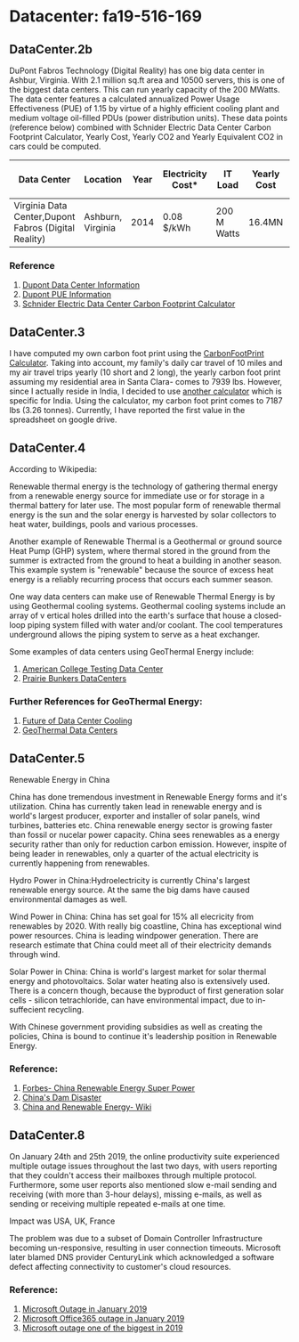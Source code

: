 # Datacenter:  fa19-516-169

## DataCenter.2b

DuPont Fabros Technology (Digital Reality) has one big data center in
Ashbur, Virginia. With 2.1 million sq.ft area and 10500 servers, this is
one of the biggest data centers. This can run yearly capacity of the 200
MWatts. The data center features a calculated annualized Power Usage
Effectiveness (PUE) of 1.15 by virtue of a highly efficient cooling
plant and medium voltage oil-filled PDUs (power distribution units).
These data points (reference below) combined with Schnider Electric Data
Center Carbon Footprint Calculator,  Yearly Cost, Yearly CO2 and Yearly
Equivalent CO2 in cars could be computed.


| Data Center  | Location | Year  | Electricity Cost*  | IT Load  | Yearly Cost | Yearly CO2 Footprint |CO2 Equivalent in Cars |
| ------------ | -------- | ----- | ------------------ |  ------- | ----------- | -------------------- | --------------------- |
|Virginia  Data Center,Dupont Fabros (Digital Reality)	|Ashburn, Virginia |2014|0.08 $/kWh|200 M Watts|16.4MN |106380|23450|


### Reference

1. [Dupont Data Center Information](https://www.computerworld.com/article/3412222/the-10-biggest-data-centres-in-the-world.html#slide5)
2. [Dupont PUE Information](https://hostingjournalist.com/news/dupont-fabros-technology-opens-energy-efficient-mega-data-center-on-its-ashburn-campus/)
3. [Schnider Electric Data Center Carbon Footprint Calculator](https://www.schneider-electric.com/en/work/solutions/system/s1/data-center-and-network-systems/trade-off-tools/data-center-carbon-footprint-comparison-calculator/)



## DataCenter.3
I have computed my own carbon foot print using the [CarbonFootPrint Calculator](http://carbonfootprint.c2es.org/).
Taking into account, my family's daily car travel of 10 miles and my air travel 
trips yearly (10 short and 2 long), the yearly carbon foot print assuming my
residential area in Santa Clara- comes to 7939 lbs. 
However, since I actually reside in India, I decided to use [another calculator](https://www.icicibank.com/go-green/carbon-world-day/indexef62.html)
which is specific for India. Using the calculator, my carbon foot print comes to 
7187 lbs (3.26 tonnes).
Currently, I have reported the first value in the spreadsheet on google drive.


## DataCenter.4

According to Wikipedia: 

Renewable thermal energy is the technology of gathering thermal energy
from a renewable energy source for immediate use or for storage in a
thermal battery for later use. The most popular form of renewable
thermal energy is the sun and the solar energy is harvested by solar
collectors to heat water, buildings, pools and various processes.

Another example of Renewable Thermal is a Geothermal or ground source
Heat Pump (GHP) system, where thermal stored in the ground from the
summer is extracted from the ground to heat a building in another
season. This example system is "renewable" because the source of excess
heat energy is a reliably recurring  process that occurs each summer
season.

One way data centers can make use of Renewable Thermal Energy is by
using Geothermal cooling systems. Geothermal cooling systems include an
array of v ertical holes drilled into the earth's surface that house a
closed-loop piping system filled with water and/or coolant. The cool
temperatures underground allows the piping system to serve as a heat
exchanger.

Some examples of data centers using GeoThermal Energy include:
1. [American College Testing Data Center](https://www.datacenterknowledge.com/archives/2009/08/13/geothermal-data-center-is-leed-platinum)
2. [Prairie Bunkers DataCenters](https://www.datacenterknowledge.com/archives/2009/08/25/prairie-bunkers-pursues-geothermal-cooling)

### Further References for GeoThermal Energy:
1. [Future of Data Center Cooling](https://www.vxchnge.com/blog/the-future-of-data-center-cooling)
2. [GeoThermal Data Centers](https://www.datacenterknowledge.com/geothermal-data-centers)

## DataCenter.5

Renewable Energy in China

China has done tremendous investment in Renewable Energy forms and it's utilization.
China has currently taken lead in renewable energy and is world's largest producer,
exporter and installer of solar panels, wind turbines, batteries etc.
China renewable energy sector is growing faster than fossil or nucelar power capacity. 
China sees renewables as a energy security rather than only for reduction carbon
emission. However, inspite of being leader in renewables, only a quarter of the actual 
electricity is currently happening from renewables. 

Hydro Power in China:Hydroelectricity is currently China's largest renewable energy source.
At the same the big dams have caused environmental damages as well. 

Wind Power in China: China has set goal for 15% all elecricity from renewables by 2020.
With really big coastline, China has exceptional wind power resources. China is leading 
windpower generation. There are research estimate that China could meet all of their 
electricity demands through wind. 

Solar Power in China: China is world's largest market for solar thermal energy and 
photovoltaics. Solar water heating also is extensively used. There is a concern though,
because the byproduct of first generation solar cells - silicon tetrachloride,  can have 
environmental impact, due to in-suffecient recycling.


With Chinese government providing subsidies as well as creating the policies, China 
is bound to continue it's leadership position in Renewable Energy.


### Reference:

1. [Forbes- China Renewable Energy Super Power](https://www.forbes.com/sites/dominicdudley/2019/01/11/china-renewable-energy-superpower/#36ccf643745a)
2. [China's Dam Disaster](https://www.scientificamerican.com/article/chinas-three-gorges-dam-disaster/)
3. [China and Renewable Energy- Wiki](https://en.wikipedia.org/wiki/Renewable_energy_in_China)

## DataCenter.8

On January 24th and 25th 2019, the  online productivity suite experienced multiple 
outage issues throughout the last two days, with users reporting that they couldn't
 access their mailboxes through multiple protocol. Furthermore, some user reports 
also mentioned slow e-mail sending and receiving (with more than 3-hour delays), 
missing e-mails, as well as sending or receiving multiple repeated e-mails at one time.

Impact was USA, UK, France

The problem was due to a subset of Domain Controller Infrastructure becoming
un-responsive, resulting in user connection timeouts. Microsoft later blamed
DNS provider CenturyLink which acknowledged a software defect affecting 
connectivity to customer's cloud resources.

### Reference:

1. [Microsoft Outage in January 2019 ](https://borncity.com/win/2019/01/26/office365-outage-a-status-update-01-26-2019/)
2. [Microsoft Office365 outage in January 2019](https://www.bleepingcomputer.com/news/microsoft/microsoft-365-suffers-massive-two-day-outage-outlook-and-exchange-down/)
3. [Microsoft outage one of the biggest in 2019](https://www.crn.com/slide-shows/cloud/the-10-biggest-cloud-outages-of-2019-so-far-/2)











